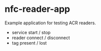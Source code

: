 # nfc-reader-app
Example application for testing ACR readers.

 * service start / stop
 * reader connect / disconnect
 * tag present / lost
 

